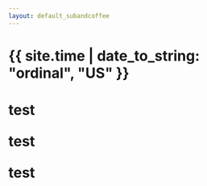 ```yaml
---
layout: default_subandcoffee
---
```

<h1>{{ site.time | date_to_string: "ordinal", "US" }}<h1>

test

test

test 
